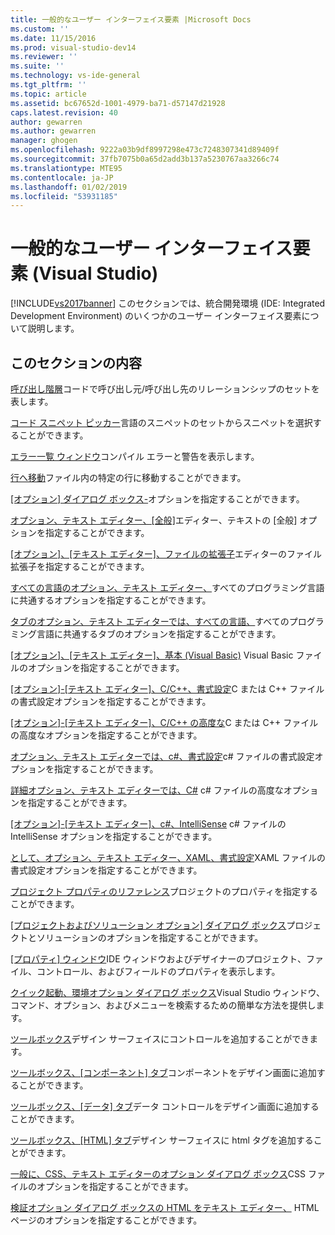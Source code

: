 ```yaml
---
title: 一般的なユーザー インターフェイス要素 |Microsoft Docs
ms.custom: ''
ms.date: 11/15/2016
ms.prod: visual-studio-dev14
ms.reviewer: ''
ms.suite: ''
ms.technology: vs-ide-general
ms.tgt_pltfrm: ''
ms.topic: article
ms.assetid: bc67652d-1001-4979-ba71-d57147d21928
caps.latest.revision: 40
author: gewarren
ms.author: gewarren
manager: ghogen
ms.openlocfilehash: 9222a03b9df8997298e473c7248307341d89409f
ms.sourcegitcommit: 37fb7075b0a65d2add3b137a5230767aa3266c74
ms.translationtype: MTE95
ms.contentlocale: ja-JP
ms.lasthandoff: 01/02/2019
ms.locfileid: "53931185"
---
```

# <a name="general-user-interface-elements-visual-studio"></a>一般的なユーザー インターフェイス要素 (Visual Studio)
[!INCLUDE[vs2017banner](../../includes/vs2017banner.md)]
このセクションでは、統合開発環境 (IDE: Integrated Development Environment) のいくつかのユーザー インターフェイス要素について説明します。

## <a name="in-this-section"></a>このセクションの内容
 [呼び出し階層](../../ide/reference/call-hierarchy.md)コードで呼び出し元/呼び出し先のリレーションシップのセットを表します。

 [コード スニペット ピッカー](../../ide/reference/code-snippet-picker.md)言語のスニペットのセットからスニペットを選択することができます。

 [エラー一覧 ウィンドウ](../../ide/reference/error-list-window.md)コンパイル エラーと警告を表示します。

 [行へ移動](../../ide/reference/go-to-line.md)ファイル内の特定の行に移動することができます。

 [[オプション] ダイアログ ボックス-](../../ide/reference/options-dialog-box-visual-studio.md)オプションを指定することができます。

 [オプション、テキスト エディター、[全般]](../../ide/reference/options-text-editor-general.md)エディター、テキストの [全般] オプションを指定することができます。

 [[オプション]、[テキスト エディター]、ファイルの拡張子](../../ide/reference/options-text-editor-file-extension.md)エディターのファイル拡張子を指定することができます。

 [すべての言語のオプション、テキスト エディター、](../../ide/reference/options-text-editor-all-languages.md)すべてのプログラミング言語に共通するオプションを指定することができます。

 [タブのオプション、テキスト エディターでは、すべての言語、](../../ide/reference/options-text-editor-all-languages-tabs.md)すべてのプログラミング言語に共通するタブのオプションを指定することができます。

 [[オプション]、[テキスト エディター]、基本 (Visual Basic)](../../ide/reference/options-text-editor-basic-visual-basic.md) Visual Basic ファイルのオプションを指定することができます。

 [[オプション]-[テキスト エディター]、C/C++、書式設定](../../ide/reference/options-text-editor-c-cpp-formatting.md)C または C++ ファイルの書式設定オプションを指定することができます。

 [[オプション]-[テキスト エディター]、C/C++ の高度な](../../ide/reference/options-text-editor-c-cpp-advanced.md)C または C++ ファイルの高度なオプションを指定することができます。

 [オプション、テキスト エディターでは、c#、書式設定](../../ide/reference/options-text-editor-csharp-formatting.md)c# ファイルの書式設定オプションを指定することができます。

 [詳細オプション、テキスト エディターでは、C#](../../ide/reference/options-text-editor-csharp-advanced.md) c# ファイルの高度なオプションを指定することができます。

 [[オプション]-[テキスト エディター]、c#、IntelliSense](../../ide/reference/options-text-editor-csharp-intellisense.md) c# ファイルの IntelliSense オプションを指定することができます。

 [として、オプション、テキスト エディター、XAML、書式設定](../../ide/reference/options-text-editor-xaml-formatting.md)XAML ファイルの書式設定オプションを指定することができます。

 [プロジェクト プロパティのリファレンス](../../ide/reference/project-properties-reference.md)プロジェクトのプロパティを指定することができます。

 [[プロジェクトおよびソリューション オプション] ダイアログ ボックス](../../ide/reference/projects-and-solutions-options-dialog-box.md)プロジェクトとソリューションのオプションを指定することができます。

 [[プロパティ] ウィンドウ](../../ide/reference/properties-window.md)IDE ウィンドウおよびデザイナーのプロジェクト、ファイル、コントロール、およびフィールドのプロパティを表示します。

 [クイック起動、環境オプション ダイアログ ボックス](../../ide/reference/quick-launch-environment-options-dialog-box.md)Visual Studio ウィンドウ、コマンド、オプション、およびメニューを検索するための簡単な方法を提供します。

 [ツールボックス](../../ide/reference/toolbox.md)デザイン サーフェイスにコントロールを追加することができます。

 [ツールボックス、[コンポーネント] タブ](../../ide/reference/toolbox-components-tab.md)コンポーネントをデザイン画面に追加することができます。

 [ツールボックス、[データ] タブ](../../ide/reference/toolbox-data-tab.md)データ コントロールをデザイン画面に追加することができます。

 [ツールボックス、[HTML] タブ](../../ide/reference/toolbox-html-tab.md)デザイン サーフェイスに html タグを追加することができます。

 [一般に、CSS、テキスト エディターのオプション ダイアログ ボックス](http://msdn.microsoft.com/library/b33a7617-e69d-4a11-938e-2e218a34a10c)CSS ファイルのオプションを指定することができます。

 [検証オプション ダイアログ ボックスの HTML をテキスト エディター、](http://msdn.microsoft.com/library/9c24ecfe-263e-4bf1-88de-d01be3992863) HTML ページのオプションを指定することができます。